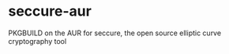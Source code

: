seccure-aur
===========

PKGBUILD on the AUR for seccure, the open source elliptic curve cryptography tool
